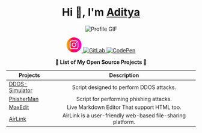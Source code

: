 <div> 
<h1 align="center">Hi 👋, I'm <a href="https://bento.me/adityasinh" target="_blank">Aditya</a></h1>

<p align="center">
  <img src="https://github.com/user-attachments/assets/62e7112a-2522-475f-a4fb-9000ead0ea5e" alt="Profile GIF" width="150" />
</p>

<p align="center">
  <a href="https://www.instagram.com/Adityasinhji_Sodha/" target="_blank">
    <img src="assets/insta2.png" alt="Insta" width="40" />
  </a>
  <a href="https://gitlab.com/WorkofAditya" target="_blank">
    <img src="assets/gitlab.png" alt="GitLab" width="40" />
  </a>
  <a href="https://codepen.io/WorkofAditya" target="_blank">
    <img src="assets/codepen.png" alt="CodePen" width="40" />
  </a>
</p>

<div> <p align="center"><b>🌟 List of My Open Source Projects 🌟</b></p> </div>
<div align="center">
  
| Projects  | Description  |
| ------------- |:-------------:|
| [DDOS-Simulator](https://github.com/WorkofAditya/DDOS-Simulator)      | Script designed to perform DDOS attacks. |
| [PhisherMan](https://workofaditya.github.io/PhisherMan/)      |   Script for performing phishing attacks. |
| [MaxEdit](https://WorkofAditya.github.io/MaxEdit/)       |   Live Markdown Editor That support HTML too. |
| [AirLink](https://airlink.up.railway.app/)      |  AirLink is a user-friendly web-based file-sharing platform.|




</div>
